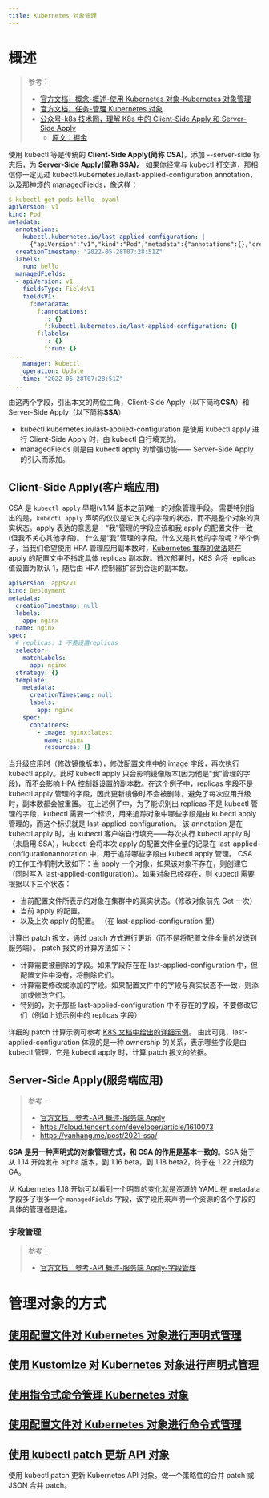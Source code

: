 ```yaml
---
title: Kubernetes 对象管理
---
```


# 概述

> 参考：
> - [官方文档，概念-概述-使用 Kubernetes 对象-Kubernetes 对象管理](https://kubernetes.io/docs/concepts/overview/working-with-objects/object-management/)
> - [官方文档，任务-管理 Kubernetes 对象](https://kubernetes.io/docs/tasks/manage-kubernetes-objects/)
> - [公众号-k8s 技术圈，理解 K8s 中的 Client-Side Apply 和 Server-Side Apply](https://mp.weixin.qq.com/s/EYtMO9KGRK_lHS2IW-mZug)
>   - [原文：掘金](https://juejin.cn/post/7173328614644006942)

使用 kubectl 等是传统的 **Client-Side Apply(简称 CSA)**，添加 --server-side 标志后，为 **Server-Side Apply(简称 SSA)。**
如果你经常与 kubectl 打交道，那相信你一定见过 kubectl.kubernetes.io/last-applied-configuration annotation，以及那神烦的 managedFields，像这样：

```yaml
$ kubectl get pods hello -oyaml
apiVersion: v1
kind: Pod
metadata:
  annotations:
    kubectl.kubernetes.io/last-applied-configuration: |
      {"apiVersion":"v1","kind":"Pod","metadata":{"annotations":{},"creationTimestamp":null,"labels":{"run":"hello"},"name":"hello","namespace":"default"},"spec":{"containers":[{"image":"nginx","name":"hello","resources":{}}],"dnsPolicy":"ClusterFirst","restartPolicy":"Always"},"status":{}}
  creationTimestamp: "2022-05-28T07:28:51Z"
  labels:
    run: hello
  managedFields:
  - apiVersion: v1
    fieldsType: FieldsV1
    fieldsV1:
      f:metadata:
        f:annotations:
          .: {}
          f:kubectl.kubernetes.io/last-applied-configuration: {}
        f:labels:
          .: {}
          f:run: {}
....
    manager: kubectl
    operation: Update
    time: "2022-05-28T07:28:51Z"
....
```

由这两个字段，引出本文的两位主角，Client-Side Apply（以下简称**CSA**）和 Server-Side Apply（以下简称**SSA**）

- kubectl.kubernetes.io/last-applied-configuration 是使用 kubectl apply 进行 Client-Side Apply 时，由 kubectl 自行填充的。
- managedFields 则是由 kubectl apply 的增强功能—— Server-Side Apply 的引入而添加。

## Client-Side Apply(客户端应用)

CSA 是 `kubectl apply` 早期(v1.14 版本之前)唯一的对象管理手段。
需要特别指出的是，`kubectl apply` 声明的仅仅是它关心的字段的状态，而不是整个对象的真实状态。apply 表达的意思是：“我”管理的字段应该和我 apply 的配置文件一致(但我不关心其他字段)。
什么是“我”管理的字段，什么又是其他的字段呢？举个例子，当我们希望使用 HPA 管理应用副本数时，[Kubernetes 推荐的做法](https://link.juejin.cn?target=https%3A%2F%2Fkubernetes.io%2Fdocs%2Ftasks%2Frun-application%2Fhorizontal-pod-autoscale%2F%23migrating-deployments-and-statefulsets-to-horizontal-autoscaling)是在 apply 的配置文中不指定具体 replicas 副本数。首次部署时，K8S 会将 replicas 值设置为默认 1，随后由 HPA 控制器扩容到合适的副本数。

```yaml
apiVersion: apps/v1
kind: Deployment
metadata:
  creationTimestamp: null
  labels:
    app: nginx
  name: nginx
spec:
  # replicas: 1 不要设置replicas
  selector:
    matchLabels:
      app: nginx
  strategy: {}
  template:
    metadata:
      creationTimestamp: null
      labels:
        app: nginx
    spec:
      containers:
        - image: nginx:latest
          name: nginx
          resources: {}
```

当升级应用时（修改镜像版本），修改配置文件中的 image 字段，再次执行 kubectl apply。此时 kubectl apply 只会影响镜像版本(因为他是“我”管理的字段)，而不会影响 HPA 控制器设置的副本数。在这个例子中，replicas 字段不是 kubectl apply 管理的字段，因此更新镜像时不会被删除，避免了每次应用升级时，副本数都会被重置。
在上述例子中，为了能识别出 replicas 不是 kubectl 管理的字段，kubectl 需要一个标识，用来追踪对象中哪些字段是由 kubectl apply 管理的，而这个标识就是 last-applied-configuration。 该 annotation 是在 kubectl apply 时，由 kubectl 客户端自行填充——每次执行 kubectl apply 时（未启用 SSA），kubectl 会将本次 apply 的配置文件全量的记录在 last-applied-configurationannotation 中，用于追踪哪些字段由 kubectl apply 管理。
CSA 的工作工作机制大致如下：当 apply 一个对象，如果该对象不存在，则创建它（同时写入 last-applied-configuration）。如果对象已经存在，则 kubectl 需要根据以下三个状态：

- 当前配置文件所表示的对象在集群中的真实状态。（修改对象前先 Get 一次）
- 当前 apply 的配置。
- 以及上次 apply 的配置。 （在 last-applied-configuration 里）

计算出 patch 报文，通过 patch 方式进行更新（而不是将配置文件全量的发送到服务端）。 patch 报文的计算方法如下：

- 计算需要被删除的字段。如果字段存在在 last-applied-configuration 中，但配置文件中没有，将删除它们。
- 计算需要修改或添加的字段。如果配置文件中的字段与真实状态不一致，则添加或修改它们。
- 特别的，对于那些 last-applied-configuration 中不存在的字段，不要修改它们（例如上述示例中的 replicas 字段）

详细的 patch 计算示例可参考 [K8S 文档中给出的详细示例](https://link.juejin.cn?target=https%3A%2F%2Fkubernetes.io%2Fzh-cn%2Fdocs%2Ftasks%2Fmanage-kubernetes-objects%2Fdeclarative-config%2F%23apply-%25E6%2593%258D%25E4%25BD%259C%25E6%2598%25AF%25E5%25A6%2582%25E4%25BD%2595%25E8%25AE%25A1%25E7%25AE%2597%25E9%2585%258D%25E7%25BD%25AE%25E5%25B7%25AE%25E5%25BC%2582%25E5%25B9%25B6%25E5%2590%2588%25E5%25B9%25B6%25E5%258F%2598%25E6%259B%25B4%25E7%259A%2584)。
由此可见，last-applied-configuration 体现的是一种 ownership 的关系，表示哪些字段是由 kubectl 管理，它是 kubectl apply 时，计算 patch 报文的依据。

## Server-Side Apply(服务端应用)

> 参考：
> - [官方文档，参考-API 概述-服务端 Apply](https://kubernetes.io/zh-cn/docs/reference/using-api/server-side-apply/)
> - <https://cloud.tencent.com/developer/article/1610073>
> - <https://yanhang.me/post/2021-ssa/>

**SSA 是另一种声明式的对象管理方式，和 CSA 的作用是基本一致的**。SSA 始于从 1.14 开始发布 alpha 版本，到 1.16 beta，到 1.18 beta2，终于在 1.22 升级为 GA。

从 Kubernetes 1.18 开始可以看到一个明显的变化就是资源的 YAML 在 metadata 字段多了很多一个 `managedFields` 字段，该字段用来声明一个资源的各个字段的具体的管理者是谁。

### 字段管理

> 参考：
> - [官方文档，参考-API 概述-服务端 Apply-字段管理](https://kubernetes.io/docs/reference/using-api/server-side-apply/#field-management)

# 管理对象的方式

## [使用配置文件对 Kubernetes 对象进行声明式管理](https://kubernetes.io/zh-cn/docs/tasks/manage-kubernetes-objects/declarative-config/)

## [使用 Kustomize 对 Kubernetes 对象进行声明式管理](https://kubernetes.io/zh-cn/docs/tasks/manage-kubernetes-objects/kustomization/)

## [使用指令式命令管理 Kubernetes 对象](https://kubernetes.io/zh-cn/docs/tasks/manage-kubernetes-objects/imperative-command/)

## [使用配置文件对 Kubernetes 对象进行命令式管理](https://kubernetes.io/zh-cn/docs/tasks/manage-kubernetes-objects/imperative-config/)

## [使用 kubectl patch 更新 API 对象](https://kubernetes.io/zh-cn/docs/tasks/manage-kubernetes-objects/update-api-object-kubectl-patch/)

使用 kubectl patch 更新 Kubernetes API 对象。做一个策略性的合并 patch 或 JSON 合并 patch。
